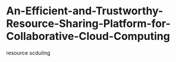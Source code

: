 # An-Efficient-and-Trustworthy-Resource-Sharing-Platform-for-Collaborative-Cloud-Computing 
resource scduling
